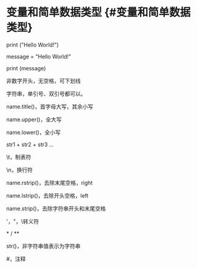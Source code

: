 # 变量和简单数据类型 {#变量和简单数据类型}

print \("Hello World!"\)

message = "Hello World!"

print \(message\)

非数字开头，无空格，可下划线

字符串，单引号、双引号都可以。

name.title\(\)，首字母大写，其余小写

name.upper\(\)，全大写

name.lower\(\)，全小写

str1 + str2 + str3 ...

\t，制表符

\n，换行符

name.rstrip\(\)，去除末尾空格，right

name.lstrip\(\)，去除开头空格，left

name.strip\(\)，去除字符串开头和末尾空格

\'，\"，\转义符

\* / \*\*

str\(\)，非字符串值表示为字符串

\#，注释